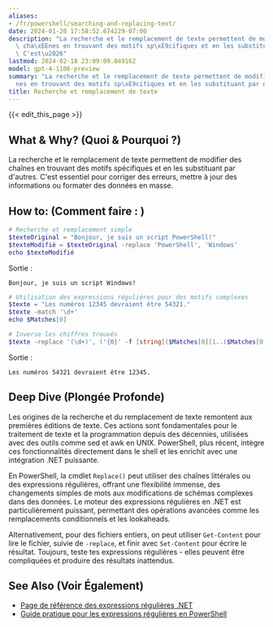 ```yaml
---
aliases:
- /fr/powershell/searching-and-replacing-text/
date: 2024-01-20 17:58:52.674229-07:00
description: "La recherche et le remplacement de texte permettent de modifier des\
  \ cha\xEEnes en trouvant des motifs sp\xE9cifiques et en les substituant par d'autres.\
  \ C'est\u2026"
lastmod: 2024-02-18 23:09:09.049162
model: gpt-4-1106-preview
summary: "La recherche et le remplacement de texte permettent de modifier des cha\xEE\
  nes en trouvant des motifs sp\xE9cifiques et en les substituant par d'autres. C'est\u2026"
title: Recherche et remplacement de texte
---
```


{{< edit_this_page >}}

## What & Why? (Quoi & Pourquoi ?)
La recherche et le remplacement de texte permettent de modifier des chaînes en trouvant des motifs spécifiques et en les substituant par d'autres. C'est essentiel pour corriger des erreurs, mettre à jour des informations ou formater des données en masse.

## How to: (Comment faire : )
```PowerShell
# Recherche et remplacement simple
$texteOriginal = "Bonjour, je suis un script PowerShell!"
$texteModifié = $texteOriginal -replace 'PowerShell', 'Windows'
echo $texteModifié
```
Sortie :
```
Bonjour, je suis un script Windows!
```

```PowerShell
# Utilisation des expressions régulières pour des motifs complexes
$texte = "Les numéros 12345 devraient être 54321."
$texte -match '\d+'
echo $Matches[0]

# Inverse les chiffres trouvés
$texte -replace '(\d+)', ('{0}' -f [string]($Matches[0][1..($Matches[0].Length)] + $Matches[0][0]))
```
Sortie :
```
Les numéros 54321 devraient être 12345.
```

## Deep Dive (Plongée Profonde)
Les origines de la recherche et du remplacement de texte remontent aux premières éditions de texte. Ces actions sont fondamentales pour le traitement de texte et la programmation depuis des décennies, utilisées avec des outils comme sed et awk en UNIX. PowerShell, plus récent, intègre ces fonctionnalités directement dans le shell et les enrichit avec une intégration .NET puissante.

En PowerShell, la cmdlet `Replace()` peut utiliser des chaînes littérales ou des expressions régulières, offrant une flexibilité immense, des changements simples de mots aux modifications de schémas complexes dans des données. Le moteur des expressions régulières en .NET est particulièrement puissant, permettant des opérations avancées comme les remplacements conditionnels et les lookaheads.

Alternativement, pour des fichiers entiers, on peut utiliser `Get-Content` pour lire le fichier, suivie de `-replace`, et finir avec `Set-Content` pour écrire le résultat. Toujours, teste tes expressions régulières - elles peuvent être compliquées et produire des résultats inattendus.

## See Also (Voir Également)
- [Page de référence des expressions régulières .NET](https://docs.microsoft.com/fr-fr/dotnet/standard/base-types/regular-expressions)
- [Guide pratique pour les expressions régulières en PowerShell](https://ss64.com/ps/syntax-regex.html)
